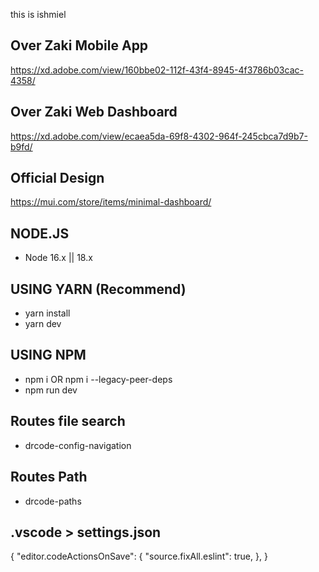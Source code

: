 
this is ishmiel
## Over Zaki Mobile App
https://xd.adobe.com/view/160bbe02-112f-43f4-8945-4f3786b03cac-4358/
## Over Zaki Web Dashboard
https://xd.adobe.com/view/ecaea5da-69f8-4302-964f-245cbca7d9b7-b9fd/

## Official Design
https://mui.com/store/items/minimal-dashboard/


## NODE.JS

- Node 16.x || 18.x

## USING YARN (Recommend)

- yarn install
- yarn dev

## USING NPM

- npm i OR npm i --legacy-peer-deps
- npm run dev

## Routes file search
- drcode-config-navigation

## Routes Path
- drcode-paths



## .vscode > settings.json

{
  "editor.codeActionsOnSave": {
    "source.fixAll.eslint": true,
  },
}


